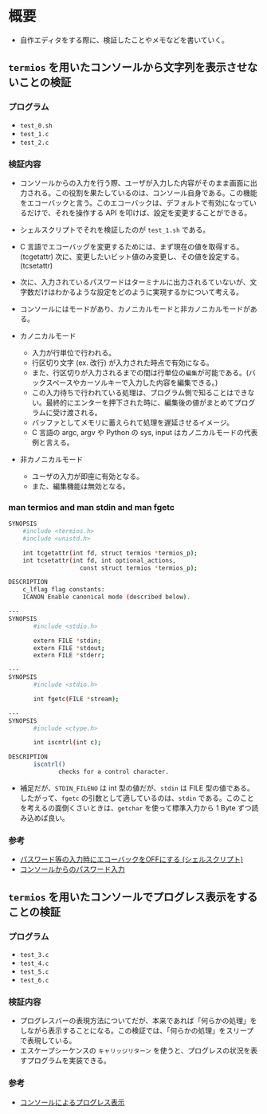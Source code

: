 # 概要
- 自作エディタをする際に、検証したことやメモなどを書いていく。

## `termios` を用いたコンソールから文字列を表示させないことの検証

### プログラム
- `test_0.sh`
- `test_1.c`
- `test_2.c`

### 検証内容
- コンソールからの入力を行う際、ユーザが入力した内容がそのまま画面に出力される。この役割を果たしているのは、コンソール自身である。この機能をエコーバックと言う。このエコーバックは、デフォルトで有効になっているだけで、それを操作する API を叩けば、設定を変更することができる。

- シェルスクリプトでそれを検証したのが `test_1.sh` である。

- C 言語でエコーバッグを変更するためには、まず現在の値を取得する。(tcgetattr) 次に、変更したいビット値のみ変更し、その値を設定する。(tcsetattr)

- 次に、入力されているパスワードはターミナルに出力されるていないが、文字数だけはわかるような設定をどのように実現するかについて考える。

- コンソールにはモードがあり、カノニカルモードと非カノニカルモードがある。
- カノニカルモード
  - 入力が行単位で行われる。
  - 行区切り文字 (ex. 改行) が入力された時点で有効になる。
  - また、行区切りが入力されるまでの間は行単位の`編集`が可能である。(バックスペースやカーソルキーで入力した内容を編集できる。)
  - この入力待ちで行われている処理は、プログラム側で知ることはできない。最終的にエンターを押下された時に、編集後の値がまとめてプログラムに受け渡される。
  - バッファとしてメモリに蓄えられて処理を遅延させるイメージ。
  - C 言語の argc, argv や Python の sys, input はカノニカルモードの代表例と言える。
- 非カノニカルモード
  - ユーザの入力が即座に有効となる。
  - また、編集機能は無効となる。

### man termios and man stdin and man fgetc

```bash
SYNOPSIS
    #include <termios.h>
    #include <unistd.h>

    int tcgetattr(int fd, struct termios *termios_p);
    int tcsetattr(int fd, int optional_actions,
                    const struct termios *termios_p);

DESCRIPTION
    c_lflag flag constants:
    ICANON Enable canonical mode (described below).

---
SYNOPSIS
       #include <stdio.h>

       extern FILE *stdin;
       extern FILE *stdout;
       extern FILE *stderr;

---
SYNOPSIS
       #include <stdio.h>

       int fgetc(FILE *stream);

---
SYNOPSIS
       #include <ctype.h>

       int iscntrl(int c);

DESCRIPTION
       iscntrl()
              checks for a control character.
```

- 補足だが、`STDIN_FILENO` は int 型の値だが、`stdin` は FILE 型の値である。したがって、`fgetc` の引数として適しているのは、`stdin` である。このことを考えるの面倒くさいときは、`getchar` を使って標準入力から 1 Byte ずつ読み込めば良い。

### 参考
- [パスワード等の入力時にエコーバックをOFFにする (シェルスクリプト)](https://www.qoosky.io/techs/133c9c8cdd)
- [コンソールからのパスワード入力](https://www.mm2d.net/main/prog/c/console-05.html)


## `termios` を用いたコンソールでプログレス表示をすることの検証

### プログラム
- `test_3.c`
- `test_4.c`
- `test_5.c`
- `test_6.c`

### 検証内容
- プログレスバーの表現方法についてだが、本来であれば「何らかの処理」をしながら表示することになる。この検証では、「何らかの処理」をスリープで表現している。
- エスケープシーケンスの `キャリッジリターン` を使うと、プログレスの状況を表すプログラムを実装できる。

### 参考
- [コンソールによるプログレス表示](https://www.mm2d.net/main/prog/c/console-04.html)
